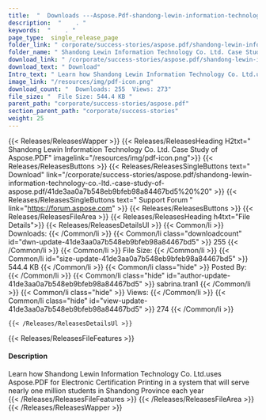 ```yaml
---
title:  "  Downloads ---Aspose.Pdf-shandong-lewin-information-technology-co.-ltd.-case-study-of-aspose.pdf . " 
description:  "    . " 
keywords:  "    . " 
page_type:  single_release_page
folder_link: " corporate/success-stories/aspose.pdf/shandong-lewin-information-technology-co.-ltd.-case-study-of-aspose.pdf/"
folder_name: " Shandong Lewin Information Technology Co. Ltd. Case Study of Aspose.PDF"
download_link: " /corporate/success-stories/aspose.pdf/shandong-lewin-information-technology-co.-ltd.-case-study-of-aspose.pdf/41de3aa0a7b548eb9bfeb98a84467bd5"
download_text: " Download"
Intro_text: " Learn how Shandong Lewin Information Technology Co. Ltd.uses Aspose.PDF for Elec..."
image_link: "/resources/img/pdf-icon.png"
download_count: "  Downloads: 255  Views: 273"
file_size: "  File Size: 544.4 KB "
parent_path: "corporate/success-stories/aspose.pdf"
section_parent_path: "corporate/success-stories"
weight: 25
---
```


{{< Releases/ReleasesWapper >}}
  {{< Releases/ReleasesHeading H2txt=" Shandong Lewin Information Technology Co. Ltd. Case Study of Aspose.PDF" imagelink="/resources/img/pdf-icon.png">}}
  {{< Releases/ReleasesButtons >}}
    {{< Releases/ReleasesSingleButtons text=" Download" link="/corporate/success-stories/aspose.pdf/shandong-lewin-information-technology-co.-ltd.-case-study-of-aspose.pdf/41de3aa0a7b548eb9bfeb98a84467bd5%20%20" >}}
    {{< Releases/ReleasesSingleButtons text=" Support Forum " link="https://forum.aspose.com" >}}
  {{< Releases/ReleasesButtons >}}
  {{< Releases/ReleasesFileArea >}}
    {{< Releases/ReleasesHeading h4txt="File Details">}}
    {{< Releases/ReleasesDetailsUl >}}
            {{< Common/li  >}} Downloads: {{< /Common/li >}} 
      {{< Common/li class="downloadcount" id="dwn-update-41de3aa0a7b548eb9bfeb98a84467bd5" >}} 255 {{< /Common/li >}} 
      {{< Common/li  >}} File Size: {{< /Common/li >}} 
      {{< Common/li id="size-update-41de3aa0a7b548eb9bfeb98a84467bd5" >}} 544.4 KB {{< /Common/li >}} 
      {{< Common/li  class="hide" >}} Posted By: {{< /Common/li >}} 
      {{< Common/li class="hide" id="author-update-41de3aa0a7b548eb9bfeb98a84467bd5" >}} sabrina.tran1 {{< /Common/li >}} 
      {{< Common/li class="hide"  >}} Views: {{< /Common/li >}} 
      {{< Common/li class="hide" id="view-update-41de3aa0a7b548eb9bfeb98a84467bd5" >}} 274 {{< /Common/li >}} 

    {{< /Releases/ReleasesDetailsUl >}}

  {{< Releases/ReleasesFileFeatures >}}
      <h4>Description</h4><div class="HTMLDescription">Learn how Shandong Lewin Information Technology Co. Ltd.uses Aspose.PDF for Electronic Certification Printing in a system that will serve nearly one million students in Shandong Province each year</div>
  {{< /Releases/ReleasesFileFeatures >}}
 {{< /Releases/ReleasesFileArea >}}
{{< /Releases/ReleasesWapper >}}


